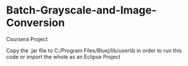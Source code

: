 # Batch-Grayscale-and-Image-Conversion
Coursera Project

Copy the .jar file to C:/Program Files/Bluej/lib/userlib in order to run this code or import the whole as an Eclipse Project
